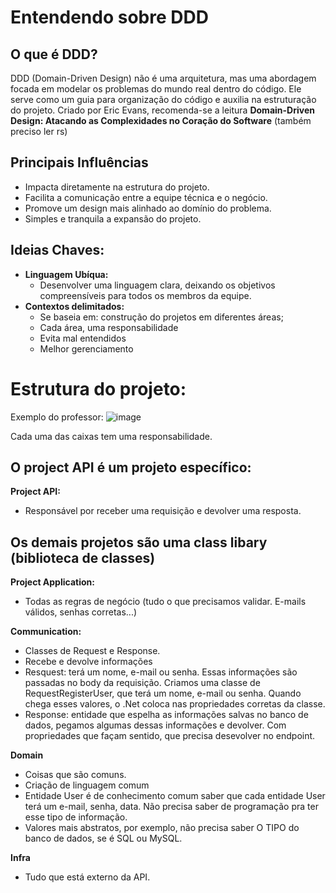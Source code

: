 # Entendendo sobre DDD

## O que é DDD?
DDD (Domain-Driven Design) não é uma arquitetura, mas uma abordagem focada em modelar os problemas do mundo real dentro do código. Ele serve como um guia para organização do código e auxilia na estruturação do projeto. Criado por Eric Evans, recomenda-se a leitura **Domain-Driven Design: Atacando as Complexidades no Coração do Software** (também preciso ler rs) 

## Principais Influências
- Impacta diretamente na estrutura do projeto.
- Facilita a comunicação entre a equipe técnica e o negócio.
- Promove um design mais alinhado ao domínio do problema.
- Simples e tranquila a expansão do projeto.

## Ideias Chaves:
- **Linguagem Ubíqua:**
  - Desenvolver uma linguagem clara, deixando os objetivos compreensíveis para todos os membros da equipe.
- **Contextos delimitados:**
  - Se baseia em: construção do projetos em diferentes áreas;
  - Cada área, uma responsabilidade
  - Evita mal entendidos
  - Melhor gerenciamento

# Estrutura do projeto:
Exemplo do professor:
![image](https://github.com/user-attachments/assets/1ac32b78-aea4-446c-88d9-ae4d54c4db34)

Cada uma das caixas tem uma responsabilidade. 

## O project API é um projeto específico:

**Project API:**
- Responsável por receber uma requisição e devolver uma resposta.

## Os demais projetos são uma class libary (biblioteca de classes)

**Project Application:**
- Todas as regras de negócio (tudo o que precisamos validar. E-mails válidos, senhas corretas...)
  
**Communication:**
- Classes de Request e Response.
- Recebe e devolve informações
- Resquest: terá um nome, e-mail ou senha. Essas informações são passadas no body da requisição. Criamos uma classe de RequestRegisterUser, que terá um nome, e-mail ou senha. Quando chega esses valores, o .Net coloca nas propriedades corretas da classe.
- Response: entidade que espelha as informações salvas no banco de dados, pegamos algumas dessas informações e devolver. Com propriedades que façam sentido, que precisa desevolver no endpoint.

**Domain**
- Coisas que são comuns.
- Criação de linguagem comum
- Entidade User é de conhecimento comum saber que cada entidade User terá um e-mail, senha, data. Não precisa saber de programação pra ter esse tipo de informação.
- Valores mais abstratos, por exemplo, não precisa saber O TIPO do banco de dados, se é SQL ou MySQL.

**Infra**
- Tudo que está externo da API.

